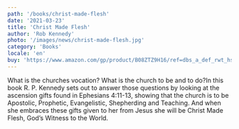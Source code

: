```yaml
---
path: '/books/christ-made-flesh'
date: '2021-03-23'
title: 'Christ Made Flesh'
author: 'Rob Kennedy'
photo: '/images/news/christ-made-flesh.jpg'
category: 'Books'
locale: 'en'
buy: 'https://www.amazon.com/gp/product/B08ZTZ9H16/ref=dbs_a_def_rwt_hsch_vapi_taft_p1_i0'
---
```


What is the churches vocation? What is the church to be and to do?In this book R. P. Kennedy sets out to answer those questions by looking at the ascension gifts found in Ephesians 4:11-13, showing that the church is to be Apostolic, Prophetic, Evangelistic, Shepherding and Teaching. And when she embraces these gifts given to her from Jesus she will be Christ Made Flesh, God’s Witness to the World.
